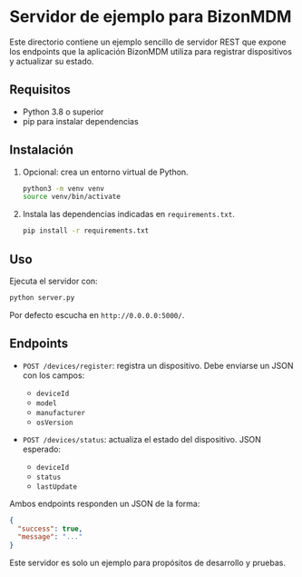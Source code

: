 # Servidor de ejemplo para BizonMDM

Este directorio contiene un ejemplo sencillo de servidor REST que expone los endpoints que la aplicación BizonMDM utiliza para registrar dispositivos y actualizar su estado.

## Requisitos

- Python 3.8 o superior
- pip para instalar dependencias

## Instalación

1. Opcional: crea un entorno virtual de Python.

   ```bash
   python3 -m venv venv
   source venv/bin/activate
   ```

2. Instala las dependencias indicadas en `requirements.txt`.

   ```bash
   pip install -r requirements.txt
   ```

## Uso

Ejecuta el servidor con:

```bash
python server.py
```

Por defecto escucha en `http://0.0.0.0:5000/`.

## Endpoints

- `POST /devices/register`: registra un dispositivo. Debe enviarse un JSON con los campos:
  - `deviceId`
  - `model`
  - `manufacturer`
  - `osVersion`

- `POST /devices/status`: actualiza el estado del dispositivo. JSON esperado:
  - `deviceId`
  - `status`
  - `lastUpdate`

Ambos endpoints responden un JSON de la forma:

```json
{
  "success": true,
  "message": "..."
}
```

Este servidor es solo un ejemplo para propósitos de desarrollo y pruebas.
